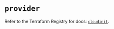 # `provider`

Refer to the Terraform Registry for docs: [`cloudinit`](https://registry.terraform.io/providers/hashicorp/cloudinit/2.3.5/docs).
